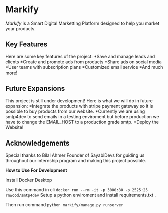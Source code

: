 # Markify

_Markify_ is a Smart Digital Marketting Platform designed to help you market your products.

## Key Features

Here are some key features of the project:
  *Save and manage leads and clients
  *Create and promote ads from products
  *Share ads on social media
  *User teams with subscription plans
  *Customized email service
  *And much more!

## Future Expansions

This project is still under development! Here is what we will do in future expansion:
  *Integrate the products with stripe payment gateway so it is possible to buy products from our website.
  *Currently we are using smtp4dev to send emails in a testing enviroment but before production we have to change the EMAIL_HOST to a production grade smtp.
  *Deploy the Website!

## Acknowledgements

Special thanks to Bilal Ahmer Founder of SayabiDevs for guiding us throughout our internship program and making this project possible.

**How to Use For Development**

Install Docker Desktop

Use this command in cli
`docker run --rm -it -p 3000:80 -p 2525:25 rnwood/smtp4dev`
Setup a python enviroment and install requirements.txt .

Then run command
`python markify/manage.py runserver`
